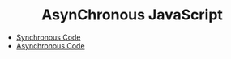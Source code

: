 <h1 align="center" >AsynChronous JavaScript</h1>

- [Synchronous Code](./AsyncJS/async1.js)
- [Asynchronous Code](./AsyncJS/async2.js)
